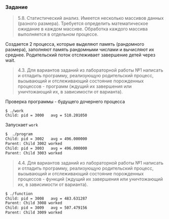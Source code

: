 ### Задание

> 5.8. Статистический анализ. Имеется несколько массивов данных 
(разного размера). Требуется определить математическое ожидание 
в каждом массиве. Обработка каждого массива выполняется 
в отдельном процессе.


Создается 2 процесса, которые выделяют память (рандомного размера),
заполняют память рандомными числами и вычисляют их среднее.
Родительский поток отслеживает завершение детей через wait.


> 4.3. Для вариантов заданий из лабораторной работы №1 написать 
и отладить программу, реализующую родительский процесс, вызывающий 
и отслеживающий состояние порожденных процессов - программ 
(ждущий их завершения или уничтожающий их, в зависимости от варианта).

Проверка программы - будущего дочернего процесса
```
$ ./work
Child: pid = 3000	avg = 510.201050
```
Запускает `work`
```bash
$  ./program
Child: pid = 3002	avg = 496.000000
Parent: Child 3002 worked
Child: pid = 3003	avg = 496.000000
Parent: Child 3003 worked
```


> 4.4. Для вариантов заданий из лабораторной работы №1 написать и 
отладить программу, реализующую родительский процесс, вызывающий
и отслеживающий состояние порожденных процессов - функций 
(ждущий их завершения или уничтожающий их, в зависимости от варианта).

```bash
$ ./function
Child: pid = 3008	avg = 483.631287
Parent: Child 3008 worked
Child: pid = 3009	avg = 507.479156
Parent: Child 3009 worked
```